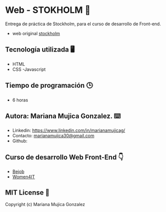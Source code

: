 # Web - STOKHOLM 🚀

Entrega de práctica de Stockholm, para el curso de desarrollo de Front-end.
- web original [stockholm](https://demo.select-themes.com/stockholm14/)

## Tecnología utilizada 🖥️
- HTML
- CSS
-Javascript

## Tiempo de programación 🕒
- 6 horas

## Autora: Mariana Mujica Gonzalez. ⌨️
- Linkedin: https://www.linkedin.com/in/marianamujicag/
- Contacto: marianamujica30@gmail.com
- Github: 

 ## Curso de desarrollo Web Front-End 👇
 - [Bejob](https://www.bejob.com/)
 - [Women4IT](https://women4it.eu/)

## MIT License 📄
Copyright (c) Mariana Mujica Gonzalez